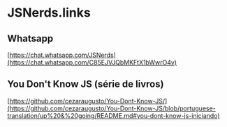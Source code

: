 # JSNerds.links

## Whatsapp
[https://chat.whatsapp.com/JSNerds](https://chat.whatsapp.com/C85EJVJQbMKFtX1bWwrO4v)

## You Don't Know JS (série de livros)
[https://github.com/cezaraugusto/You-Dont-Know-JS/](https://github.com/cezaraugusto/You-Dont-Know-JS/blob/portuguese-translation/up%20&%20going/README.md#you-dont-know-js-iniciando)


